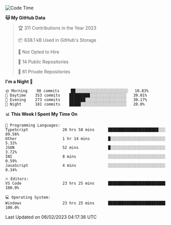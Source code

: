 <!--START_SECTION:waka-->
![Code Time](http://img.shields.io/badge/Code%20Time-3%2C588%20hrs%2040%20mins-blue)

**🐱 My GitHub Data** 

> 🏆 311 Contributions in the Year 2023
 > 
> 📦 638.1 kB Used in GitHub's Storage 
 > 
> 🚫 Not Opted to Hire
 > 
> 📜 14 Public Repositories 
 > 
> 🔑 61 Private Repositories  
 > 
**I'm a Night 🦉** 

```text
🌞 Morning    98 commits     ██░░░░░░░░░░░░░░░░░░░░░░░   10.83% 
🌆 Daytime    353 commits    █████████░░░░░░░░░░░░░░░░   39.01% 
🌃 Evening    273 commits    ███████░░░░░░░░░░░░░░░░░░   30.17% 
🌙 Night      181 commits    █████░░░░░░░░░░░░░░░░░░░░   20.0%

```


📊 **This Week I Spent My Time On** 

```text
💬 Programming Languages: 
TypeScript               20 hrs 58 mins      ██████████████████████░░░   89.56% 
Other                    1 hr 14 mins        █░░░░░░░░░░░░░░░░░░░░░░░░   5.32% 
JSON                     52 mins             █░░░░░░░░░░░░░░░░░░░░░░░░   3.72% 
INI                      8 mins              ░░░░░░░░░░░░░░░░░░░░░░░░░   0.59% 
JavaScript               4 mins              ░░░░░░░░░░░░░░░░░░░░░░░░░   0.34%

🔥 Editors: 
VS Code                  23 hrs 25 mins      █████████████████████████   100.0%

💻 Operating System: 
Windows                  23 hrs 25 mins      █████████████████████████   100.0%

```


 Last Updated on 06/02/2023 04:17:36 UTC
<!--END_SECTION:waka-->

